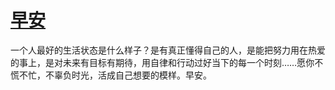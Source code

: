 # [早安](https://github.com/platojobs/agenda/issues/31)

一个人最好的生活状态是什么样子？是有真正懂得自己的人，是能把努力用在热爱的事上，是对未来有目标有期待，用自律和行动过好当下的每一个时刻……愿你不慌不忙，不辜负时光，活成自己想要的模样。早安。